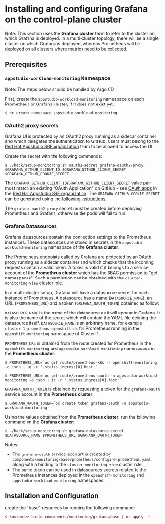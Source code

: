 # Installing and configuring Grafana on the control-plane cluster

Note:
This section uses the **Grafana cluster** term to refer to the cluster on which Grafana is deployed. 
In a multi-cluster topology, there will be a single cluster on which Grafana is deployed, whereas Prometheus will be deployed on all clusters where metrics need to be collected.

## Prerequisites

### `appstudio-workload-monitoring` Namespace

Note: The steps below should be handled by Argo CD

First, create the `appstudio-workload-monitoring` namespace on each Prometheus or Grafana cluster, if it does not exist yet:

```
$ oc create namespace appstudio-workload-monitoring
```

### OAuth2 proxy secrets

Grafana UI is protected by an OAuth2 proxy running as a sidecar container and which delegates the authentication to GitHub. 
Users must belong to the [Red Hat Appstudio SRE organization](https://github.com/redhat-appstudio-sre) team to be allowed to access the UI.

Create the secret with the following commands:

```
$ ./hack/setup-monitoring.sh oauth2-secret grafana-oauth2-proxy $GRAFANA_GITHUB_CLIENT_ID $GRAFANA_GITHUB_CLIENT_SECRET $GRAFANA_GITHUB_COOKIE_SECRET
```

The `GRAFANA_GITHUB_CLIENT_ID`/`GRAFANA_GITHUB_CLIENT_SECRET` value pair must match an existing "OAuth Application" on GitHub - see [OAuth apps](https://github.com/organizations/redhat-appstudio-sre/settings/applications) in the [Red Hat Appstudio SRE organization](https://github.com/organizations/redhat-appstudio-sre). 
The `GRAFANA_GITHUB_COOKIE_SECRET` can be generated using the [following instructions](https://oauth2-proxy.github.io/oauth2-proxy/docs/configuration/overview#generating-a-cookie-secret).


The `grafana-oauth2-proxy` secret must be created before deploying Prometheus and Grafana, otherwise the pods will fail to run.

### Grafana Datasources

Grafana datasources contain the connection settings to the Prometheus instances. These datasources are stored in secrets in the `appstudio-workload-monitoring` namespace of the **Grafana cluster**.

The Prometheus endpoints called by Grafana are protected by an OAuth proxy running as a sidecar container and which checks that the incoming requests contain a valid token. A token is valid if it belongs to a service account of the **Prometheus cluster** which has the RBAC permission to "get namespaces". Such a permission can be obtained with the `cluster-monitoring-view` cluster role.

In a multi-cluster setup, Grafana will have a datasource secret for each instance of Prometheus. 
A datasource has a name (`DATASOURCE_NAME`), an URL (`PROMETHEUS_URL`) and a token (`GRAFANA_OAUTH_TOKEN`) obtained as follow:

`DATASOURCE_NAME` is the name of the datasource as it will appear in Grafana. It is also the name of the secret which will contain the YAML file defining the datasource itself.
`DATASOURCE_NAME` is an arbitrary name, for example `cluster-1-prometheus-openshift-ds` for Prometheus running in the `openshift-monitoring` namespace of Cluster-1.

`PROMETHEUS_URL` is obtained from the route created for Prometheus in the `openshift-monitoring` and `appstudio-workload-monitoring` namespaces in the **Prometheus cluster**:

```
$ PROMETHEUS_URL=`oc get route/prometheus-k8s -n openshift-monitoring -o json | jq -r '.status.ingress[0].host'`

$ PROMETHEUS_URL=`oc get route/prometheus-oauth -n appstudio-workload-monitoring -o json | jq -r '.status.ingress[0].host'`
```

`GRAFANA_OAUTH_TOKEN` is obtained by requesting a token for the `grafana-oauth` service account in the **Prometheus cluster**:
```
$ GRAFANA_OAUTH_TOKEN=`oc create token grafana-oauth -n appstudio-workload-monitoring`
```

Using the values obtained from the **Prometheus cluster**, run the following command on the **Grafana cluster**:

```
$ ./hack/setup-monitoring.sh grafana-datasource-secret $DATASOURCE_NAME $PROMETHEUS_URL $GRAFANA_OAUTH_TOKEN
```

Notes: 
- The `grafana-oauth` service account is created by `components/monitoring/base/prometheus/configure-prometheus.yaml` along with a binding to the `cluster-monitoring-view` cluster role. 
- The same token can be used in datasources secrets related to the Prometheus instances deployed in the `openshift-monitoring` and `appstudio-workload-monitoring` namespaces.

## Installation and Configuration

create the "base" resources by running the following command:

```
$ kustomize build components/monitoring/grafana/base | oc apply -f -   
```